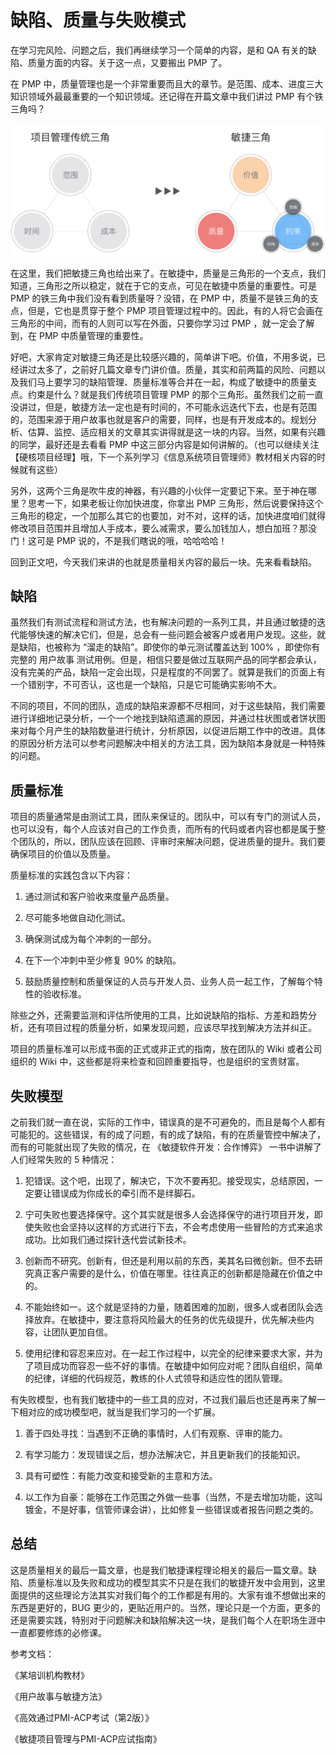 # 缺陷、质量与失败模式

在学习完风险、问题之后，我们再继续学习一个简单的内容，是和 QA 有关的缺陷、质量方面的内容。关于这一点，又要搬出 PMP 了。

在 PMP 中，质量管理也是一个非常重要而且大的章节。是范围、成本、进度三大知识领域外最最重要的一个知识领域。还记得在开篇文章中我们讲过 PMP 有个铁三角吗？

![./img/731.jpg](./img/731.jpg)

在这里，我们把敏捷三角也给出来了。在敏捷中，质量是三角形的一个支点，我们知道，三角形之所以稳定，就在于它的支点，可见在敏捷中质量的重要性。可是 PMP 的铁三角中我们没有看到质量呀？没错，在 PMP 中，质量不是铁三角的支点，但是，它也是贯穿于整个 PMP 项目管理过程中的。因此，有的人将它会画在三角形的中间，而有的人则可以写在外面，只要你学习过 PMP ，就一定会了解到，在 PMP 中质量管理的重要性。

好吧，大家肯定对敏捷三角还是比较感兴趣的，简单讲下吧。价值，不用多说，已经讲过太多了，之前好几篇文章专门讲价值。质量，其实和前两篇的风险、问题以及我们马上要学习的缺陷管理、质量标准等合并在一起，构成了敏捷中的质量支点。约束是什么？就是我们传统项目管理 PMP 的那个三角形。虽然我们之前一直没讲过，但是，敏捷方法一定也是有时间的，不可能永远迭代下去，也是有范围的，范围来源于用户故事也就是客户的需要，同样，也是有开发成本的。规划分析、估算、监控、适应相关的文章其实讲得就是这一块的内容。当然，如果有兴趣的同学，最好还是去看看 PMP 中这三部分内容是如何讲解的。（也可以继续关注【硬核项目经理】哦，下一个系列学习《信息系统项目管理师》教材相关内容的时候就有这些）

另外，这两个三角是吹牛皮的神器，有兴趣的小伙伴一定要记下来。至于神在哪里？思考一下，如果老板让你加快进度，你拿出 PMP 三角形，然后说要保持这个三角形的稳定，一个加那么其它的也要加，对不对，这样的话，加快进度咱们就得修改项目范围并且增加人手成本，要么减需求，要么加钱加人，想白加班？那没门！这可是 PMP 说的，不是我们瞎说的哦，哈哈哈哈！

回到正文吧，今天我们来讲的也就是质量相关内容的最后一块。先来看看缺陷。

## 缺陷

虽然我们有测试流程和测试方法，也有解决问题的一系列工具，并且通过敏捷的迭代能够快速的解决它们，但是，总会有一些问题会被客户或者用户发现。这些，就是缺陷，也被称为 “溜走的缺陷”。即使你的单元测试覆盖达到 100% ，即使你有完整的 用户故事 测试用例。但是，相信只要是做过互联网产品的同学都会承认，没有完美的产品，缺陷一定会出现，只是程度的不同罢了。就算是我们的页面上有一个错别字，不可否认，这也是一个缺陷，只是它可能确实影响不大。

不同的项目，不同的团队，造成的缺陷来源都不尽相同，对于这些缺陷，我们需要进行详细地记录分析，一个一个地找到缺陷遗漏的原因，并通过柱状图或者饼状图来对每个月产生的缺陷数量进行统计，分析原因，以促进后期工作中的改进。具体的原因分析方法可以参考问题解决中相关的方法工具，因为缺陷本身就是一种特殊的问题。

## 质量标准

项目的质量通常是由测试工具，团队来保证的。团队中，可以有专门的测试人员，也可以没有，每个人应该对自己的工作负责，而所有的代码或者内容也都是属于整个团队的，所以，团队应该在回顾、评审时来解决问题，促进质量的提升。我们要确保项目的价值以及质量。

质量标准的实践包含以下内容：

1. 通过测试和客户验收来度量产品质量。

2. 尽可能多地做自动化测试。

3. 确保测试成为每个冲刺的一部分。

4. 在下一个冲刺中至少修复 90% 的缺陷。

5. 鼓励质量控制和质量保证的人员与开发人员、业务人员一起工作，了解每个特性的验收标准。

除些之外，还需要监测和评估所使用的工具，比如说缺陷的指标、方差和趋势分析，还有项目过程的质量分析，如果发现问题，应该尽早找到解决方法并纠正。

项目的质量标准可以形成书面的正式或非正式的指南，放在团队的 Wiki 或者公司组织的 Wiki 中，这些都是将来检查和回顾重要指导，也是组织的宝贵财富。

## 失败模型

之前我们就一直在说，实际的工作中，错误真的是不可避免的，而且是每个人都有可能犯的。这些错误，有的成了问题，有的成了缺陷，有的在质量管控中解决了，而有的可能就出现了失败的情况，在 《敏捷软件开发：合作博弈》 一书中讲解了人们经常失败的 5 种情况：

1. 犯错误。这个吧，出现了，解决它，下次不要再犯。接受现实，总结原因，一定要让错误成为你成长的牵引而不是绊脚石。

2. 宁可失败也要选择保守。这个其实就是很多人会选择保守的进行项目开发，即使失败也会坚持以这样的方式进行下去，不会考虑使用一些冒险的方式来追求成功。比如我们通过探针迭代尝试新技术。

3. 创新而不研究。创新有，但还是利用以前的东西，美其名曰微创新。但不去研究真正客户需要的是什么，价值在哪里。往往真正的创新都是隐藏在价值之中的。

4. 不能始终如一。这个就是坚持的力量，随着困难的加剧，很多人或者团队会选择放弃。在敏捷中，要注意将风险最大的任务的优先级提升，优先解决些内容，让团队更加自信。

5. 使用纪律和容忍来应对。在一起工作过程中，以完全的纪律来要求大家，并为了项目成功而容忍一些不好的事情。在敏捷中如何应对呢？团队自组织，简单的纪律，详细的代码规范，教练的仆人式领导和适应性的团队管理。

有失败模型，也有我们敏捷中的一些工具的应对，不过我们最后也还是再来了解一下相对应的成功模型吧，就当是我们学习的一个扩展。

1. 善于四处寻找：当遇到不正确的事情时，人们有观察、评审的能力。

2. 有学习能力：发现错误之后，想办法解决它，并且更新我们的技能知识。

3. 具有可塑性：有能力改变和接受新的主意和方法。

4. 以工作为自豪：能够在工作范围之外做一些事（当然，不是去增加功能，这叫镀金，不是好事，信管师课会讲），比如修复一些错误或者报告问题之类的。

## 总结

这是质量相关的最后一篇文章，也是我们敏捷课程理论相关的最后一篇文章。缺陷、质量标准以及失败和成功的模型其实不只是在我们的敏捷开发中会用到，这里面提供的这些理论方法其实对我们每个的工作都是有用的。大家有谁不想做出来的东西是更好的，BUG 更少的，更贴近用户的。当然，理论只是一个方面，更多的还是需要实践，特别对于问题解决和缺陷解决这一块，是我们每个人在职场生涯中一直都要修炼的必修课。

参考文档：

《某培训机构教材》

《用户故事与敏捷方法》

《高效通过PMI-ACP考试（第2版）》

《敏捷项目管理与PMI-ACP应试指南》
